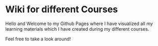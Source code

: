 # Wiki for different Courses

Hello and Welcome to my Github Pages where I have visualized all my learning materials which I have created during my different courses.

Feel free to take a look around!
